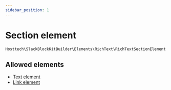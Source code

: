 ```yaml
---
sidebar_position: 1
---
```


# Section element

`Hosttech\SlackBlockKitBuilder\Elements\RichText\RichTextSectionElement`

## Allowed elements

- [Text element](/docs/reference/rich-text-elements/text-element.md)
- [Link element](/docs/reference/rich-text-elements/link-element.md)
